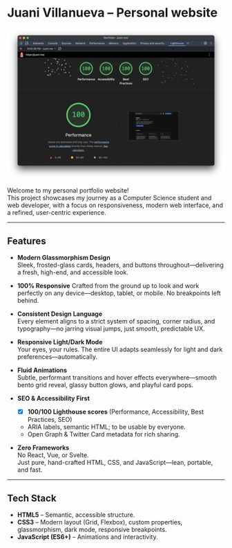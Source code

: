 # Juani Villanueva – Personal website

![Lighthouse 100/100 Audit](assets/lighthouse_100_audit.jpg)

Welcome to my personal portfolio website!  
This project showcases my journey as a Computer Science student and web developer, with a focus on responsiveness, modern web interface, and a refined, user-centric experience.

---

## Features

- **Modern Glassmorphism Design**  
  Sleek, frosted-glass cards, headers, and buttons throughout—delivering a fresh, high-end, and accessible look.

- **100% Responsive**
  Crafted from the ground up to look and work perfectly on any device—desktop, tablet, or mobile. No breakpoints left behind.

- **Consistent Design Language**  
  Every element aligns to a strict system of spacing, corner radius, and typography—no jarring visual jumps, just smooth, predictable UX.

- **Responsive Light/Dark Mode**  
  Your eyes, your rules. The entire UI adapts seamlessly for light and dark preferences—automatically.

- **Fluid Animations**  
  Subtle, performant transitions and hover effects everywhere—smooth bento grid reveal, glassy button glows, and playful card pops.

- **SEO & Accessibility First**  
  - [x] **100/100 Lighthouse scores** (Performance, Accessibility, Best Practices, SEO)  
  - ARIA labels, semantic HTML; to be usable by everyone.
  - Open Graph & Twitter Card metadata for rich sharing.

- **Zero Frameworks**  
  No React, Vue, or Svelte.  
  Just pure, hand-crafted HTML, CSS, and JavaScript—lean, portable, and fast.

---

## Tech Stack

- **HTML5** – Semantic, accessible structure.
- **CSS3** – Modern layout (Grid, Flexbox), custom properties, glassmorphism, dark mode, responsive breakpoints.
- **JavaScript (ES6+)** – Animations and interactivity.